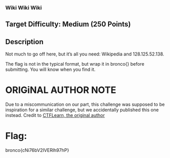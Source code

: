 ### Wiki Wiki Wiki

## Target Difficulty: Medium (250 Points)

## Description
Not much to go off here, but it’s all you need: Wikipedia and 128.125.52.138.

The flag is not in the typical format, but wrap it in bronco{} before submitting. You will know when you find it. 

# ORIGiNAL AUTHOR NOTE
Due to a miscommunication on our part, this challenge was supposed to be inspiration for a similar challenge, but we accidentally published this one instead. Credit to [CTFLearn, the original author](https://github.com/Offliners/CTFlearn-writeup/blob/master/MISC/Wikipedia/README.md) 

# Flag:
bronco{cNi76bV2IVERlh97hP}
